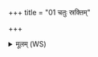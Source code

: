 +++
title = "01 चतुः स्रक्तिम्"

+++
<details><summary>मूलम् (WS)</summary>

चतुः स्रक्तिं परिचक्रां कविभिर्निमितां मिताम ।  
इन्द्राग्नी रक्षतः शालाममृतो सोम्यं सदः ॥ १ ॥
</details>